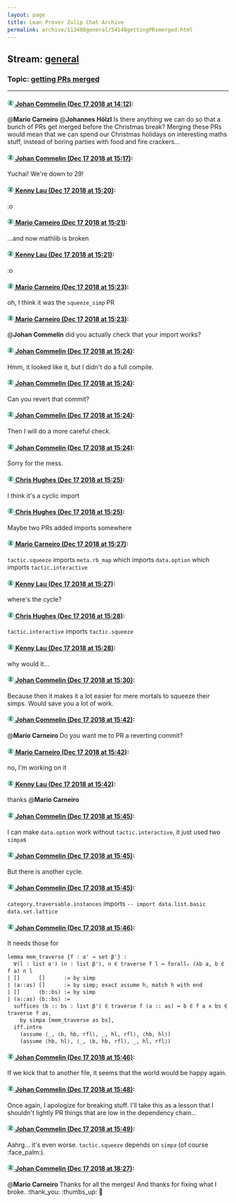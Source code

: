 ```yaml
---
layout: page
title: Lean Prover Zulip Chat Archive 
permalink: archive/113488general/54140gettingPRsmerged.html
---
```


## Stream: [general](index.html)
### Topic: [getting PRs merged](54140gettingPRsmerged.html)

---

#### [![Click to go to Zulip](../../assets/img/zulip2.png) Johan Commelin (Dec 17 2018 at 14:12)](https://leanprover.zulipchat.com/#narrow/stream/113488-general/topic/getting%20PRs%20merged/near/152025635):
@**Mario Carneiro** @**Johannes Hölzl** Is there anything we can do so that a bunch of PRs get merged before the Christmas break? Merging these PRs would mean that we can spend our Christmas holidays on interesting maths stuff, instead of boring parties with food and fire crackers...

#### [![Click to go to Zulip](../../assets/img/zulip2.png) Johan Commelin (Dec 17 2018 at 15:17)](https://leanprover.zulipchat.com/#narrow/stream/113488-general/topic/getting%20PRs%20merged/near/152030063):
Yuchai! We're down to 29!

#### [![Click to go to Zulip](../../assets/img/zulip2.png) Kenny Lau (Dec 17 2018 at 15:20)](https://leanprover.zulipchat.com/#narrow/stream/113488-general/topic/getting%20PRs%20merged/near/152030287):
:o

#### [![Click to go to Zulip](../../assets/img/zulip2.png) Mario Carneiro (Dec 17 2018 at 15:21)](https://leanprover.zulipchat.com/#narrow/stream/113488-general/topic/getting%20PRs%20merged/near/152030337):
...and now mathlib is broken

#### [![Click to go to Zulip](../../assets/img/zulip2.png) Kenny Lau (Dec 17 2018 at 15:21)](https://leanprover.zulipchat.com/#narrow/stream/113488-general/topic/getting%20PRs%20merged/near/152030342):
:o

#### [![Click to go to Zulip](../../assets/img/zulip2.png) Mario Carneiro (Dec 17 2018 at 15:23)](https://leanprover.zulipchat.com/#narrow/stream/113488-general/topic/getting%20PRs%20merged/near/152030494):
oh, I think it was the `squeeze_simp` PR

#### [![Click to go to Zulip](../../assets/img/zulip2.png) Mario Carneiro (Dec 17 2018 at 15:23)](https://leanprover.zulipchat.com/#narrow/stream/113488-general/topic/getting%20PRs%20merged/near/152030509):
@**Johan Commelin** did you actually check that your import works?

#### [![Click to go to Zulip](../../assets/img/zulip2.png) Johan Commelin (Dec 17 2018 at 15:24)](https://leanprover.zulipchat.com/#narrow/stream/113488-general/topic/getting%20PRs%20merged/near/152030593):
Hmm, it looked like it, but I didn't do a full compile.

#### [![Click to go to Zulip](../../assets/img/zulip2.png) Johan Commelin (Dec 17 2018 at 15:24)](https://leanprover.zulipchat.com/#narrow/stream/113488-general/topic/getting%20PRs%20merged/near/152030604):
Can you revert that commit?

#### [![Click to go to Zulip](../../assets/img/zulip2.png) Johan Commelin (Dec 17 2018 at 15:24)](https://leanprover.zulipchat.com/#narrow/stream/113488-general/topic/getting%20PRs%20merged/near/152030611):
Then I will do a more careful check.

#### [![Click to go to Zulip](../../assets/img/zulip2.png) Johan Commelin (Dec 17 2018 at 15:24)](https://leanprover.zulipchat.com/#narrow/stream/113488-general/topic/getting%20PRs%20merged/near/152030618):
Sorry for the mess.

#### [![Click to go to Zulip](../../assets/img/zulip2.png) Chris Hughes (Dec 17 2018 at 15:25)](https://leanprover.zulipchat.com/#narrow/stream/113488-general/topic/getting%20PRs%20merged/near/152030659):
I think it's a cyclic import

#### [![Click to go to Zulip](../../assets/img/zulip2.png) Chris Hughes (Dec 17 2018 at 15:25)](https://leanprover.zulipchat.com/#narrow/stream/113488-general/topic/getting%20PRs%20merged/near/152030670):
Maybe two PRs added imports somewhere

#### [![Click to go to Zulip](../../assets/img/zulip2.png) Mario Carneiro (Dec 17 2018 at 15:27)](https://leanprover.zulipchat.com/#narrow/stream/113488-general/topic/getting%20PRs%20merged/near/152030803):
`tactic.squeeze` imports `meta.rb_map` which imports `data.option` which imports `tactic.interactive`

#### [![Click to go to Zulip](../../assets/img/zulip2.png) Kenny Lau (Dec 17 2018 at 15:27)](https://leanprover.zulipchat.com/#narrow/stream/113488-general/topic/getting%20PRs%20merged/near/152030821):
where's the cycle?

#### [![Click to go to Zulip](../../assets/img/zulip2.png) Chris Hughes (Dec 17 2018 at 15:28)](https://leanprover.zulipchat.com/#narrow/stream/113488-general/topic/getting%20PRs%20merged/near/152030930):
`tactic.interactive` imports `tactic.squeeze`

#### [![Click to go to Zulip](../../assets/img/zulip2.png) Kenny Lau (Dec 17 2018 at 15:28)](https://leanprover.zulipchat.com/#narrow/stream/113488-general/topic/getting%20PRs%20merged/near/152030940):
why would it...

#### [![Click to go to Zulip](../../assets/img/zulip2.png) Johan Commelin (Dec 17 2018 at 15:30)](https://leanprover.zulipchat.com/#narrow/stream/113488-general/topic/getting%20PRs%20merged/near/152031077):
Because then it makes it a lot easier for mere mortals to squeeze their simps. Would save you a lot of work.

#### [![Click to go to Zulip](../../assets/img/zulip2.png) Johan Commelin (Dec 17 2018 at 15:42)](https://leanprover.zulipchat.com/#narrow/stream/113488-general/topic/getting%20PRs%20merged/near/152032030):
@**Mario Carneiro** Do you want me to PR a reverting commit?

#### [![Click to go to Zulip](../../assets/img/zulip2.png) Mario Carneiro (Dec 17 2018 at 15:42)](https://leanprover.zulipchat.com/#narrow/stream/113488-general/topic/getting%20PRs%20merged/near/152032040):
no, I'm working on it

#### [![Click to go to Zulip](../../assets/img/zulip2.png) Kenny Lau (Dec 17 2018 at 15:42)](https://leanprover.zulipchat.com/#narrow/stream/113488-general/topic/getting%20PRs%20merged/near/152032050):
thanks @**Mario Carneiro**

#### [![Click to go to Zulip](../../assets/img/zulip2.png) Johan Commelin (Dec 17 2018 at 15:45)](https://leanprover.zulipchat.com/#narrow/stream/113488-general/topic/getting%20PRs%20merged/near/152032234):
I can make `data.option` work without `tactic.interactive`, it just used two `simpa`s

#### [![Click to go to Zulip](../../assets/img/zulip2.png) Johan Commelin (Dec 17 2018 at 15:45)](https://leanprover.zulipchat.com/#narrow/stream/113488-general/topic/getting%20PRs%20merged/near/152032244):
But there is another cycle.

#### [![Click to go to Zulip](../../assets/img/zulip2.png) Johan Commelin (Dec 17 2018 at 15:45)](https://leanprover.zulipchat.com/#narrow/stream/113488-general/topic/getting%20PRs%20merged/near/152032277):
`category.traversable.instances` imports `-- import data.list.basic data.set.lattice`

#### [![Click to go to Zulip](../../assets/img/zulip2.png) Johan Commelin (Dec 17 2018 at 15:46)](https://leanprover.zulipchat.com/#narrow/stream/113488-general/topic/getting%20PRs%20merged/near/152032305):
It needs those for
```lean
lemma mem_traverse {f : α' → set β'} :
  ∀(l : list α') (n : list β'), n ∈ traverse f l ↔ forall₂ (λb a, b ∈ f a) n l
| []      []      := by simp
| (a::as) []      := by simp; exact assume h, match h with end
| []      (b::bs) := by simp
| (a::as) (b::bs) :=
  suffices (b :: bs : list β') ∈ traverse f (a :: as) ↔ b ∈ f a ∧ bs ∈ traverse f as,
    by simpa [mem_traverse as bs],
  iff.intro
    (assume ⟨_, ⟨b, hb, rfl⟩, _, hl, rfl⟩, ⟨hb, hl⟩)
    (assume ⟨hb, hl⟩, ⟨_, ⟨b, hb, rfl⟩, _, hl, rfl⟩)
```

#### [![Click to go to Zulip](../../assets/img/zulip2.png) Johan Commelin (Dec 17 2018 at 15:46)](https://leanprover.zulipchat.com/#narrow/stream/113488-general/topic/getting%20PRs%20merged/near/152032361):
If we kick that to another file, it seems that the world would be happy again.

#### [![Click to go to Zulip](../../assets/img/zulip2.png) Johan Commelin (Dec 17 2018 at 15:48)](https://leanprover.zulipchat.com/#narrow/stream/113488-general/topic/getting%20PRs%20merged/near/152032457):
Once again, I apologize for breaking stuff. I'll take this as a lesson that I shouldn't lightly PR things that are low in the dependency chain...

#### [![Click to go to Zulip](../../assets/img/zulip2.png) Johan Commelin (Dec 17 2018 at 15:49)](https://leanprover.zulipchat.com/#narrow/stream/113488-general/topic/getting%20PRs%20merged/near/152032612):
Aahrg... it's even worse. `tactic.squeeze` depends on `simpa` (of course :face_palm:).

#### [![Click to go to Zulip](../../assets/img/zulip2.png) Johan Commelin (Dec 17 2018 at 18:27)](https://leanprover.zulipchat.com/#narrow/stream/113488-general/topic/getting%20PRs%20merged/near/152044631):
@**Mario Carneiro** Thanks for all the merges! And thanks for fixing what I broke. :thank_you: :thumbs_up: :tada:


